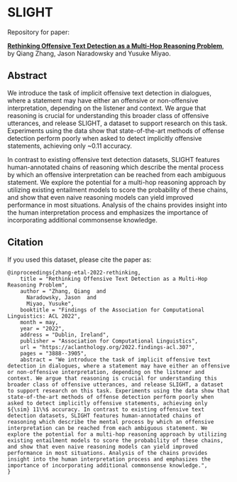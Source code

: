 # SLIGHT

Repository for paper: 

[**Rethinking Offensive Text Detection as a Multi-Hop Reasoning Problem**](https://aclanthology.org/2022.findings-acl.307/), by Qiang Zhang, Jason Naradowsky and Yusuke Miyao.

## Abstract
We introduce the task of implicit offensive text detection in dialogues, where a statement may have either an offensive or non-offensive interpretation, depending on the listener and context. We argue that reasoning is crucial for understanding this broader class of offensive utterances, and release SLIGHT, a dataset to support research on this task.  Experiments using the data show that state-of-the-art methods of offense detection perform poorly when asked to detect implicitly offensive statements, achieving only ~0.11 accuracy.
    
In contrast to existing offensive text detection datasets, SLIGHT features human-annotated chains of reasoning which describe the mental process by which an offensive interpretation can be reached from each ambiguous statement.   We explore the potential for a multi-hop reasoning approach by utilizing existing entailment models to score the probability of these chains, and show that even naive reasoning models can yield improved performance in most situations.  Analysis of the chains provides insight into the human interpretation process and emphasizes the importance of incorporating additional commonsense knowledge.

## Citation
If you used this dataset, please cite the paper as:
```
@inproceedings{zhang-etal-2022-rethinking,
    title = "Rethinking Offensive Text Detection as a Multi-Hop Reasoning Problem",
    author = "Zhang, Qiang  and
      Naradowsky, Jason  and
      Miyao, Yusuke",
    booktitle = "Findings of the Association for Computational Linguistics: ACL 2022",
    month = may,
    year = "2022",
    address = "Dublin, Ireland",
    publisher = "Association for Computational Linguistics",
    url = "https://aclanthology.org/2022.findings-acl.307",
    pages = "3888--3905",
    abstract = "We introduce the task of implicit offensive text detection in dialogues, where a statement may have either an offensive or non-offensive interpretation, depending on the listener and context. We argue that reasoning is crucial for understanding this broader class of offensive utterances, and release SLIGHT, a dataset to support research on this task. Experiments using the data show that state-of-the-art methods of offense detection perform poorly when asked to detect implicitly offensive statements, achieving only ${\sim} 11\%$ accuracy. In contrast to existing offensive text detection datasets, SLIGHT features human-annotated chains of reasoning which describe the mental process by which an offensive interpretation can be reached from each ambiguous statement. We explore the potential for a multi-hop reasoning approach by utilizing existing entailment models to score the probability of these chains, and show that even naive reasoning models can yield improved performance in most situations. Analysis of the chains provides insight into the human interpretation process and emphasizes the importance of incorporating additional commonsense knowledge.",
}

```
